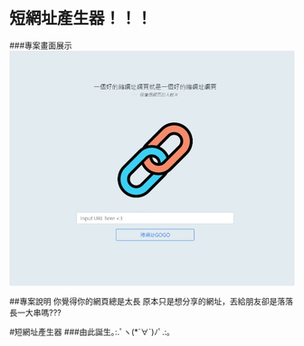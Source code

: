 # 短網址產生器！！！

###專案畫面展示
![image](./public/image/專案畫面.jpg)

##專案說明
你覺得你的網頁總是太長
原本只是想分享的網址，丟給朋友卻是落落長一大串嗎???

#短網址產生器
###由此誕生｡:.ﾟヽ(*´∀`)ﾉﾟ.:｡
